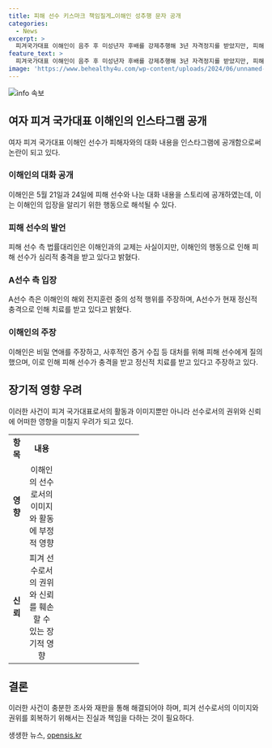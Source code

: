 ```yaml
---
title: 피해 선수 키스마크 책임질게…이해인 성추행 문자 공개
categories:
  - News
excerpt: >
  피겨국가대표 이해인이 음주 후 미성년자 후배를 강제추행해 3년 자격정지를 받았지만, 피해자와의 문자 내용을 공개하며 강제추행은 아님을 주장했다. 5월 21일과 24일의 대화에서는 사귀자, 키스마크 등의 대화가 포착되었으며, 후배가 힘들어하자 이해인은 만나지 말자라고 답했다. 피해자 측은 이해인의 행동에 당황했고 정신적 충격을 받고 있다고 밝혔으며, 두 선수는 2023년 약 3개월 동안 교제한 뒤 이별했다고 전했다. 이해인은 후배에게 성적 행위를 한 것으로 보이며, 후배는 현재 정신적 치료를 받고 있다고 주장했다.
feature_text: >
  피겨국가대표 이해인이 음주 후 미성년자 후배를 강제추행해 3년 자격정지를 받았지만, 피해자와의 문자 내용을 공개하며 강제추행은 아님을 주장했다. 5월 21일과 24일의 대화에서는 사귀자, 키스마크 등의 대화가 포착되었으며, 후배가 힘들어하자 이해인은 만나지 말자라고 답했다. 피해자 측은 이해인의 행동에 당황했고 정신적 충격을 받고 있다고 밝혔으며, 두 선수는 2023년 약 3개월 동안 교제한 뒤 이별했다고 전했다. 이해인은 후배에게 성적 행위를 한 것으로 보이며, 후배는 현재 정신적 치료를 받고 있다고 주장했다.
image: 'https://www.behealthy4u.com/wp-content/uploads/2024/06/unnamed-file.png'
---
```


<p><img src="https://www.behealthy4u.com/wp-content/uploads/2024/06/unnamed-file.png" alt="info 속보" /></p>

<h2 data-ke-size="size26">여자 피겨 국가대표 이해인의 인스타그램 공개</h2>

<p data-ke-size="size16">여자 피겨 국가대표 이해인 선수가 피해자와의 대화 내용을 인스타그램에 공개함으로써 논란이 되고 있다.</p>

<h3 data-ke-size="size24">이해인의 대화 공개</h3>

<p data-ke-size="size16">이해인은 5월 21일과 24일에 피해 선수와 나눈 대화 내용을 스토리에 공개하였는데, 이는 이해인의 입장을 알리기 위한 행동으로 해석될 수 있다.</p>

<h3 data-ke-size="size24">피해 선수의 발언</h3>

<p data-ke-size="size16">피해 선수 측 법률대리인은 이해인과의 교제는 사실이지만, 이해인의 행동으로 인해 피해 선수가 심리적 충격을 받고 있다고 밝혔다.</p>

<h3 data-ke-size="size24">A선수 측 입장</h3>

<p data-ke-size="size16">A선수 측은 이해인의 해외 전지훈련 중의 성적 행위를 주장하며, A선수가 현재 정신적 충격으로 인해 치료를 받고 있다고 밝혔다.</p>

<h3 data-ke-size="size24">이해인의 주장</h3>

<p data-ke-size="size16">이해인은 비밀 연애를 주장하고, 사후적인 증거 수집 등 대처를 위해 피해 선수에게 질의했으며, 이로 인해 피해 선수가 충격을 받고 정신적 치료를 받고 있다고 주장하고 있다.</p>

<h2 data-ke-size="size26">장기적 영향 우려</h2>

<p data-ke-size="size16">이러한 사건이 피겨 국가대표로서의 활동과 이미지뿐만 아니라 선수로서의 권위와 신뢰에 어떠한 영향을 미칠지 우려가 되고 있다.</p>

<table>
  <colgroup>
    <col width="43" style="width: 32px;" />
    <col width="73" style="width: 67px;" />
    <col width="656" style="width: 159px;" />
  </colgroup>
  <tbody>
    <tr>
      <td style="text-align: center; height: 17px;"><b>항목</b></td>
      <td style="text-align: center; height: 17px;"><b>내용</b></td>
    </tr>
    <tr>
      <td style="text-align: center; height: 17px;"><b>영향</b></td>
      <td style="text-align: center; height: 17px;">이해인의 선수로서의 이미지와 활동에 부정적 영향</td>
    </tr>
    <tr>
      <td style="text-align: center; height: 17px;"><b>신뢰</b></td>
      <td style="text-align: center; height: 17px;">피겨 선수로서의 권위와 신뢰를 훼손할 수 있는 장기적 영향</td>
    </tr>
  </tbody>
</table>

<h2 data-ke-size="size26">결론</h2>

<p data-ke-size="size16">이러한 사건이 충분한 조사와 재판을 통해 해결되어야 하며, 피겨 선수로서의 이미지와 권위를 회복하기 위해서는 진실과 책임을 다하는 것이 필요하다.</p>
생생한 뉴스, <a href="https://opensis.kr" rel="dofollow">opensis.kr</a>



